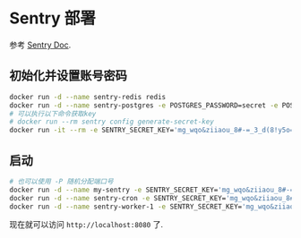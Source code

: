 # Sentry 部署

参考 [Sentry Doc](https://github.com/docker-library/docs/tree/master/sentry).

## 初始化并设置账号密码

```bash
docker run -d --name sentry-redis redis
docker run -d --name sentry-postgres -e POSTGRES_PASSWORD=secret -e POSTGRES_USER=sentry postgres
# 可以执行以下命令获取key
# docker run --rm sentry config generate-secret-key
docker run -it --rm -e SENTRY_SECRET_KEY='mg_wqo&ziiaou_8#-=_3_d(8!y5o=8=_-d78qqytuie)xfkns5' --link sentry-postgres:postgres --link sentry-redis:redis sentry upgrade
```

## 启动
```bash
# 也可以使用 -P 随机分配端口号
docker run -d --name my-sentry -e SENTRY_SECRET_KEY='mg_wqo&ziiaou_8#-=_3_d(8!y5o=8=_-d78qqytuie)xfkns5' --link sentry-redis:redis --link sentry-postgres:postgres -p 8080:9000 sentry
docker run -d --name sentry-cron -e SENTRY_SECRET_KEY='mg_wqo&ziiaou_8#-=_3_d(8!y5o=8=_-d78qqytuie)xfkns5' --link sentry-postgres:postgres --link sentry-redis:redis sentry run cron
docker run -d --name sentry-worker-1 -e SENTRY_SECRET_KEY='mg_wqo&ziiaou_8#-=_3_d(8!y5o=8=_-d78qqytuie)xfkns5' --link sentry-postgres:postgres --link sentry-redis:redis sentry run worker

```

现在就可以访问 `http://localhost:8080` 了.